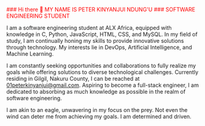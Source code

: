 <font color="red">### Hi there 👋 MY NAME IS PETER KINYANJUI NDUNG'U</font>
<font color="red">### SOFTWARE ENGINEERING STUDENT</font>

I am a software engineering student at ALX Africa, equipped with knowledge in C, Python, JavaScript, HTML, CSS, and MySQL. In my field of study, I am continually honing my skills to provide innovative solutions through technology. My interests lie in DevOps, Artificial Intelligence, and Machine Learning.

I am constantly seeking opportunities and collaborations to fully realize my goals while offering solutions to diverse technological challenges. Currently residing in Gilgil, Nakuru County, I can be reached at 01peterkinyanjui@gmail.com. Aspiring to become a full-stack engineer, I am dedicated to absorbing as much knowledge as possible in the realm of software engineering.

I am akin to an eagle, unwavering in my focus on the prey. Not even the wind can deter me from achieving my goals. I am determined and driven.

<!--
**kinyanjui-peter/kinyanjui-peter** is a ✨ _special_ ✨ repository because its `README.md` (this file) appears on your GitHub profile.

Here are some ideas to get you started:

- 🔭 I’m currently working on ...
- 🌱 I’m currently learning ...
- 👯 I’m looking to collaborate on ...
- 🤔 I’m looking for help with ...
- 💬 Ask me about ...
- 📫 How to reach me: ...
- 😄 Pronouns: ...
- ⚡ Fun fact: ...
-->
